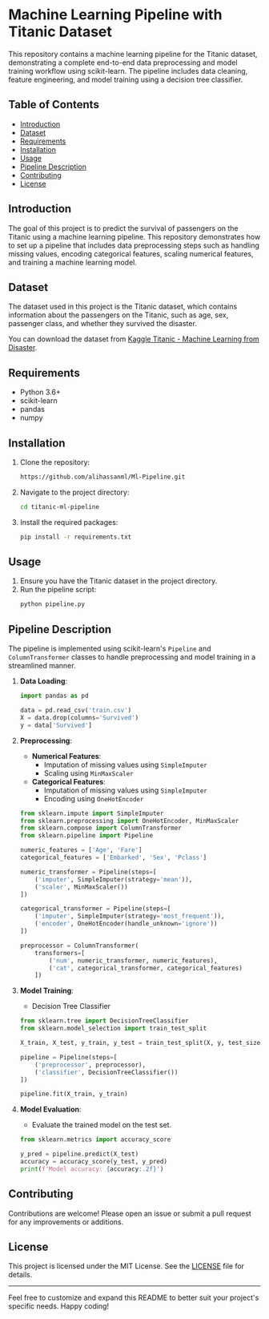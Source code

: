 # Machine Learning Pipeline with Titanic Dataset

This repository contains a machine learning pipeline for the Titanic dataset, demonstrating a complete end-to-end data preprocessing and model training workflow using scikit-learn. The pipeline includes data cleaning, feature engineering, and model training using a decision tree classifier.

## Table of Contents
- [Introduction](#introduction)
- [Dataset](#dataset)
- [Requirements](#requirements)
- [Installation](#installation)
- [Usage](#usage)
- [Pipeline Description](#pipeline-description)
- [Contributing](#contributing)
- [License](#license)

## Introduction
The goal of this project is to predict the survival of passengers on the Titanic using a machine learning pipeline. This repository demonstrates how to set up a pipeline that includes data preprocessing steps such as handling missing values, encoding categorical features, scaling numerical features, and training a machine learning model.

## Dataset
The dataset used in this project is the Titanic dataset, which contains information about the passengers on the Titanic, such as age, sex, passenger class, and whether they survived the disaster.

You can download the dataset from [Kaggle Titanic - Machine Learning from Disaster](https://www.kaggle.com/c/titanic/data).

## Requirements
- Python 3.6+
- scikit-learn
- pandas
- numpy

## Installation
1. Clone the repository:
    ```bash
    https://github.com/alihassanml/Ml-Pipeline.git
    ```
2. Navigate to the project directory:
    ```bash
    cd titanic-ml-pipeline
    ```
3. Install the required packages:
    ```bash
    pip install -r requirements.txt
    ```

## Usage
1. Ensure you have the Titanic dataset in the project directory.
2. Run the pipeline script:
    ```bash
    python pipeline.py
    ```

## Pipeline Description
The pipeline is implemented using scikit-learn's `Pipeline` and `ColumnTransformer` classes to handle preprocessing and model training in a streamlined manner.

1. **Data Loading**:
    ```python
    import pandas as pd

    data = pd.read_csv('train.csv')
    X = data.drop(columns='Survived')
    y = data['Survived']
    ```

2. **Preprocessing**:
    - **Numerical Features**:
        - Imputation of missing values using `SimpleImputer`
        - Scaling using `MinMaxScaler`
    - **Categorical Features**:
        - Imputation of missing values using `SimpleImputer`
        - Encoding using `OneHotEncoder`

    ```python
    from sklearn.impute import SimpleImputer
    from sklearn.preprocessing import OneHotEncoder, MinMaxScaler
    from sklearn.compose import ColumnTransformer
    from sklearn.pipeline import Pipeline

    numeric_features = ['Age', 'Fare']
    categorical_features = ['Embarked', 'Sex', 'Pclass']

    numeric_transformer = Pipeline(steps=[
        ('imputer', SimpleImputer(strategy='mean')),
        ('scaler', MinMaxScaler())
    ])

    categorical_transformer = Pipeline(steps=[
        ('imputer', SimpleImputer(strategy='most_frequent')),
        ('encoder', OneHotEncoder(handle_unknown='ignore'))
    ])

    preprocessor = ColumnTransformer(
        transformers=[
            ('num', numeric_transformer, numeric_features),
            ('cat', categorical_transformer, categorical_features)
        ])
    ```

3. **Model Training**:
    - Decision Tree Classifier

    ```python
    from sklearn.tree import DecisionTreeClassifier
    from sklearn.model_selection import train_test_split

    X_train, X_test, y_train, y_test = train_test_split(X, y, test_size=0.2, random_state=42)

    pipeline = Pipeline(steps=[
        ('preprocessor', preprocessor),
        ('classifier', DecisionTreeClassifier())
    ])

    pipeline.fit(X_train, y_train)
    ```

4. **Model Evaluation**:
    - Evaluate the trained model on the test set.

    ```python
    from sklearn.metrics import accuracy_score

    y_pred = pipeline.predict(X_test)
    accuracy = accuracy_score(y_test, y_pred)
    print(f'Model accuracy: {accuracy:.2f}')
    ```

## Contributing
Contributions are welcome! Please open an issue or submit a pull request for any improvements or additions.

## License
This project is licensed under the MIT License. See the [LICENSE](LICENSE) file for details.

---

Feel free to customize and expand this README to better suit your project's specific needs. Happy coding!
